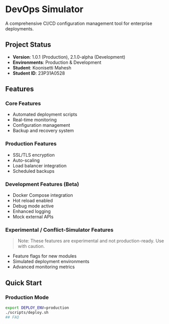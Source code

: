 # DevOps Simulator

A comprehensive CI/CD configuration management tool for enterprise deployments.

## Project Status
- **Version**: 1.0.1 (Production), 2.1.0-alpha (Development)
- **Environments**: Production & Development
- **Student**: Koonisetti Mahesh
- **Student ID**: 23P31A0528

## Features

### Core Features
- Automated deployment scripts
- Real-time monitoring
- Configuration management
- Backup and recovery system

### Production Features
- SSL/TLS encryption
- Auto-scaling
- Load balancer integration
- Scheduled backups

### Development Features (Beta)
- Docker Compose integration
- Hot reload enabled
- Debug mode active
- Enhanced logging
- Mock external APIs

### Experimental / Conflict-Simulator Features
> Note: These features are experimental and not production-ready. Use with caution.
- Feature flags for new modules
- Simulated deployment environments
- Advanced monitoring metrics

## Quick Start

### Production Mode
```bash
export DEPLOY_ENV=production
./scripts/deploy.sh
## FAQ
